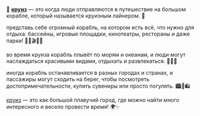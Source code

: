 🚢 **[круиз](cruise.md)** — это когда люди отправляются в путешествие на большом корабле, который называется круизным лайнером. 🌊

представь себе огромный корабль, на котором есть всё, что нужно для отдыха: бассейны, игровые площадки, кинотеатры, рестораны и даже парки! 🏊‍♂️🎬🍕🌳

во время круиза корабль плывёт по морям и океанам, и люди могут наслаждаться красивыми видами, отдыхать и развлекаться. 🌅🎠🎉

иногда корабль останавливается в разных городах и странах, и пассажиры могут сходить на берег, чтобы посмотреть достопримечательности, купить сувениры или просто погулять. 🏙️📸🛍️

[круиз](cruise.md) — это как большой плавучий город, где можно найти много интересного и весело провести время! 🌍✨

